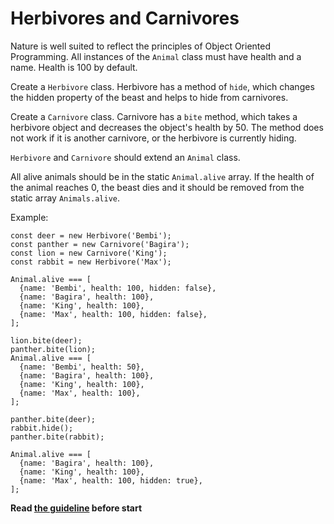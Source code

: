 # Herbivores and Сarnivores
Nature is well suited to reflect the principles of Object Oriented Programming.
All instances of the `Animal` class must have health and a name.
Health is 100 by default.

Create a `Herbivore` class.
Herbivore has a method of `hide`, which changes the hidden property of the beast and helps to hide from carnivores.

Create a `Сarnivore` class.
Carnivore has a `bite` method, which takes a herbivore object and decreases the object's health by 50. The method does not work if it is another сarnivore, or the herbivore is currently hiding.

`Herbivore` and `Сarnivore` should extend an `Animal` class.

All alive animals should be in the static `Animal.alive` array.
If the health of the animal reaches 0, the beast dies and it should be removed from the static array `Animals.alive`.

Example:
```
const deer = new Herbivore('Bembi');
const panther = new Carnivore('Bagira');
const lion = new Carnivore('King');
const rabbit = new Herbivore('Max');

Animal.alive === [
  {name: 'Bembi', health: 100, hidden: false},
  {name: 'Bagira', health: 100},
  {name: 'King', health: 100},
  {name: 'Max', health: 100, hidden: false},
];

lion.bite(deer);
panther.bite(lion);
Animal.alive === [
  {name: 'Bembi', health: 50},
  {name: 'Bagira', health: 100},
  {name: 'King', health: 100},
  {name: 'Max', health: 100},
];

panther.bite(deer);
rabbit.hide();
panther.bite(rabbit);

Animal.alive === [
  {name: 'Bagira', health: 100},
  {name: 'King', health: 100},
  {name: 'Max', health: 100, hidden: true},
];
```

**Read [the guideline](https://github.com/mate-academy/js_task-guideline/blob/master/README.md) before start**
